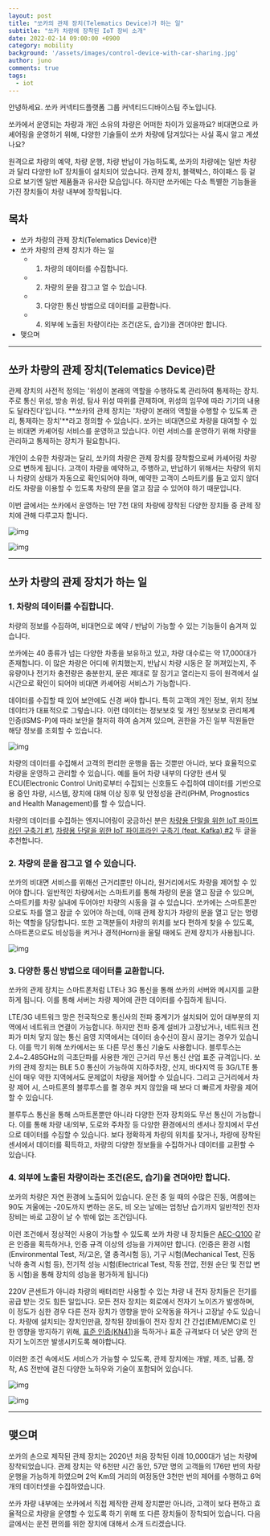 ```yaml
---
layout: post
title: "쏘카의 관제 장치(Telematics Device)가 하는 일"
subtitle: "쏘카 차량에 장착된 IoT 장비 소개"
date: 2022-02-14 09:00:00 +0900
category: mobility
background: '/assets/images/control-device-with-car-sharing.jpg'
author: juno
comments: true
tags:
  - iot
---
```



안녕하세요. 쏘카 커넥티드플랫폼 그룹 커넥티드디바이스팀 주노입니다.  

쏘카에서 운영되는 차량과 개인 소유의 차량은 어떠한 차이가 있을까요? 비대면으로 카셰어링을 운영하기 위해, 다양한 기술들이 쏘카 차량에 담겨있다는 사실 혹시 알고 계셨나요?

원격으로 차량의 예약, 차량 운행, 차량 반납이 가능하도록, 쏘카의 차량에는 일반 차량과 달리 다양한 IoT 장치들이 설치되어 있습니다. 관제 장치, 블랙박스, 하이패스 등 겉으로 보기엔 일반 제품들과 유사한 모습입니다. 하지만 쏘카에는 다소 특별한 기능들을 가진 장치들이 차량 내부에 장착됩니다.


## 목차
- 쏘카 차량의 관제 장치(Telematics Device)란
- 쏘카 차량의 관제 장치가 하는 일
  - 1. 차량의 데이터를 수집합니다.
  - 2. 차량의 문을 잠그고 열 수 있습니다.
  - 3. 다양한 통신 방법으로 데이터를 교환합니다.
  - 4. 외부에 노출된 차량이라는 조건(온도, 습기)을 견뎌야만 합니다.
- 맺으며

---

## 쏘카 차량의 관제 장치(Telematics Device)란

관제 장치의 사전적 정의는 '위성이 본래의 역할을 수행하도록 관리하여 통제하는 장치. 주로 통신 위성, 방송 위성, 탐사 위성 따위를 관제하며, 위성의 임무에 따라 기기의 내용도 달라진다'입니다. **쏘카의 관제 장치는 '차량이 본래의 역할을 수행할 수 있도록 관리, 통제하는 장치'**라고 정의할 수 있습니다. 쏘카는 비대면으로 차량을 대여할 수 있는 비대면 카셰어링 서비스를 운영하고 있습니다. 이런 서비스를 운영하기 위해 차량을 관리하고 통제하는 장치가 필요합니다.

개인이 소유한 차량과는 달리, 쏘카의 차량은 관제 장치를 장착함으로써 카셰어링 차량으로 변하게 됩니다. 고객이 차량을 예약하고, 주행하고, 반납하기 위해서는 차량의 위치나 차량의 상태가 자동으로 확인되어야 하며, 예약한 고객이 스마트키를 들고 있지 않더라도 차량을 이용할 수 있도록 차량의 문을 열고 잠글 수 있어야 하기 때문입니다. 

이번 글에서는 쏘카에서 운영하는 1만 7천 대의 차량에 장착된 다양한 장치들 중 관제 장치에 관해 다루고자 합니다.

![img](/img/control-device-with-car-sharing/sts-1-app.png)

![img](/img/control-device-with-car-sharing/sts-0-schematic.jpg)

---

## 쏘카 차량의 관제 장치가 하는 일

### 1. 차량의 데이터를 수집합니다.

차량의 정보를 수집하여, 비대면으로 예약 / 반납이 가능할 수 있는 기능들이 숨겨져 있습니다. 

쏘카에는 40 종류가 넘는 다양한 차종을 보유하고 있고, 차량 대수로는 약 17,000대가 존재합니다. 이 많은 차량은 어디에 위치했는지, 반납시 차량 시동은 잘 꺼져있는지, 주유량이나 전기차 충전량은 충분한지, 문은 제대로 잘 잠기고 열리는지 등이 원격에서 실시간으로 확인이 되어야 비대면 카셰어링 서비스가 가능합니다.

데이터를 수집할 때 있어 보안에도 신경 써야 합니다. 특히 고객의 개인 정보, 위치 정보 데이터가 대표적으로 그렇습니다. 이런 데이터는 정보보호 및 개인 정보보호 관리체계 인증(ISMS-P)에 따라 보안을 철저히 하여 숨겨져 있으며, 권한을 가진 일부 직원들만 해당 정보를 조회할 수 있습니다.

![img](/img/control-device-with-car-sharing/sts-2-data.jpg)

차량의 데이터를 수집해서 고객의 편리한 운행을 돕는 것뿐만 아니라, 보다 효율적으로 차량을 운영하고 관리할 수 있습니다. 예를 들어 차량 내부의 다양한 센서 및 ECU(Electronic Control Unit)로부터 수집되는 신호들도 수집하여 데이터를 기반으로 용 중인 차량, 시스템, 장치에 대해 이상 징후 및 안정성을 관리(PHM, Prognostics and Health Management)를 할 수 있습니다.

차량의 데이터를 수집하는 엔지니어링이 궁금하신 분은 [차량용 단말을 위한 IoT 파이프라인 구축기 #1](https://tech.socarcorp.kr/mobility/2022/01/06/socar-iot-pipeline-1.html), [차량용 단말을 위한 IoT 파이프라인 구축기 (feat. Kafka) #2](https://tech.socarcorp.kr/mobility/2022/02/09/socar-iot-pipeline-2.html) 두 글을 추천합니다.
### 2. 차량의 문을 잠그고 열 수 있습니다.

쏘카의 비대면 서비스를 위해선 근거리뿐만 아니라, 원거리에서도 차량을 제어할 수 있어야 합니다.
일반적인 차량에서는 스마트키를 통해 차량의 문을 열고 잠글 수 있으며, 스마트키를 차량 실내에 두어야만 차량의 시동을 걸 수 있습니다.
쏘카에는 스마트폰만으로도 차를 열고 잠글 수 있어야 하는데, 이때 관제 장치가 차량의 문을 열고 닫는 명령하는 역할을 담당합니다. 
또한 고객분들이 차량의 위치를 보다 편하게 찾을 수 있도록, 스마트폰으로도 비상등을 켜거나 경적(Horn)을 울릴 때에도 관제 장치가 사용됩니다.

![img](/img/control-device-with-car-sharing/sts-3-app.png)

### 3. 다양한 통신 방법으로 데이터를 교환합니다.

쏘카의 관제 장치는 스마트폰처럼 LTE나 3G 통신을 통해 쏘카의 서버와 메시지를 교환하게 됩니다. 이를 통해 서버는 차량 제어에 관한 데이터를 수집하게 됩니다. 

LTE/3G 네트워크 망은 전국적으로 통신사의 전파 중계기가 설치되어 있어 대부분의 지역에서 네트워크 연결이 가능합니다. 하지만 전파 중계 설비가 고장났거나, 네트워크 전파가 미처 닿지 않는 통신 음영 지역에서는 데이터 송수신이 잠시 끊기는 경우가 있습니다. 이를 막기 위해 쏘카에서는 또 다른 무선 통신 기술도 사용합니다. 블루투스는 2.4~2.485GHz의 극초단파를 사용한 개인 근거리 무선 통신 산업 표준 규격입니다. 쏘카의 관제 장치는 BLE 5.0 통신이 가능하여 지하주차장, 산지, 바다지역 등 3G/LTE 통신이 매우 약한 지역에서도 문제없이 차량을 제어할 수 있습니다. 그리고 근거리에서 차량 제어 시, 스마트폰의 블루투스를 켤 경우 켜지 않았을 때 보다 더 빠르게 차량을 제어할 수 있습니다.

블루투스 통신을 통해 스마트폰뿐만 아니라 다양한 전자 장치와도 무선 통신이 가능합니다. 이를 통해 차량 내/외부, 도로와 주차장 등 다양한 환경에서의 센서나 장치에서 무선으로 데이터를 수집할 수 있습니다. 보다 정확하게 차량의 위치를 찾거나, 차량에 장착된 센서에서 데이터를 획득하고, 차량의 다양한 정보들을 수집하거나 데이터를 교환할 수 있습니다.

### 4. 외부에 노출된 차량이라는 조건(온도, 습기)을 견뎌야만 합니다.

쏘카의 차량은 자연 환경에 노출되어 있습니다. 운전 중 일 때의 수많은 진동, 여름에는 90도 겨울에는 -20도까지 변하는 온도, 비 오는 날에는 엄청난 습기까지 일반적인 전자 장비는 바로 고장이 날 수 밖에 없는 조건입니다. 

이런 조건에서 정상적인 사용이 가능할 수 있도록 쏘카 차량 내 장치들은 [AEC-Q100](https://www.koreascience.or.kr/article/JAKO202129159578200.pdf) 같은 인증을 획득하거나, 인증 규격 이상의 성능을 가져야만 합니다. (인증은 환경 시험(Environmental Test, 저/고온, 열 충격시험 등), 기구 시험(Mechanical Test, 진동 낙하 충격 시험 등), 전기적 성능 시험(Electrical Test, 작동 전압, 전원 순단 및 전압 변동 시험)을 통해 장치의 성능을 평가하게 됩니다)

220V 콘센트가 아니라 차량의 배터리만 사용할 수 있는 차량 내 전자 장치들은 전기를 공급 받는 것도 힘든 일입니다. 모든 전자 장치는 회로에서 전자기 노이즈가 발생하며, 이 정도가 심한 경우 다른 전자 장치가 영향을 받아 오작동을 하거나 고장날 수도 있습니다. 차량에 설치되는 장치인만큼, 장착된 장비들이 전자 장치 간 간섭(EMI/EMC)로 인한 영향을 방지하기 위해, [표준 인증(KN41)](https://www.rra.go.kr/FileDownSvl?file_type=LAWKR&file_parentseq=113&file_seq=1)을 득하거나 표준 규격보다 더 낮은 양의 전자기 노이즈만 발생시키도록 해야합니다. 

이러한 조건 속에서도 서비스가 가능할 수 있도록, 관제 장치에는 개발, 제조, 납품, 장착, AS 전반에 걸친 다양한 노하우와 기술이 포함되어 있습니다.

![img](/img/control-device-with-car-sharing/sts-4-env.png)

![img](/img/control-device-with-car-sharing/sts-5-soldering.png)

---

## 맺으며

쏘카의 손으로 제작된 관제 장치는 2020년 처음 장착된 이래 10,000대가 넘는 차량에 장착되었습니다.
관제 장치는 약 6천만 시간 동안, 57만 명의 고객들의 176만 번의 차량 운행을 가능하게 하였으며 2억 Km의 거리의 여정동안 3천만 번의 제어를 수행하고 6억 개의 데이터셋을 수집하였습니다.

쏘카 차량 내부에는 쏘카에서 직접 제작한 관제 장치뿐만 아니라, 고객이 보다 편하고 효율적으로 차량을 운영할 수 있도록 하기 위해 또 다른 장치들이 장착되어 있습니다.
다음 글에서는 운전 편의를 위한 장치에 대해서 소개 드리겠습니다.
